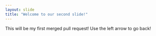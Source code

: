 ```yaml
---
layout: slide
title: "Welcome to our second slide!"
---
```

This will be my first merged pull request!
Use the left arrow to go back!
